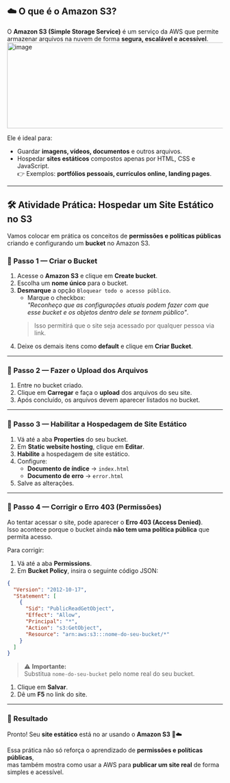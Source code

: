 ## ☁️ O que é o Amazon S3?
O **Amazon S3 (Simple Storage Service)** é um serviço da AWS que permite armazenar arquivos na nuvem de forma **segura, escalável e acessível**.  
<img width="886" height="200" alt="image" src="https://github.com/user-attachments/assets/97850ab4-2f1f-4884-967b-a3b64b7572dd" />

Ele é ideal para:
- Guardar **imagens, vídeos, documentos** e outros arquivos.  
- Hospedar **sites estáticos** compostos apenas por HTML, CSS e JavaScript.  
  👉 Exemplos: **portfólios pessoais, currículos online, landing pages**.

---

## 🛠️ Atividade Prática: Hospedar um Site Estático no S3

Vamos colocar em prática os conceitos de **permissões e políticas públicas** criando e configurando um **bucket** no Amazon S3.  

### 📌 Passo 1 — Criar o Bucket
1. Acesse o **Amazon S3** e clique em **Create bucket**.  
2. Escolha um **nome único** para o bucket.  
3. **Desmarque** a opção `Bloquear todo o acesso público`.  
   - Marque o checkbox:  
     *"Reconheço que as configurações atuais podem fazer com que esse bucket e os objetos dentro dele se tornem público"*.  
   > Isso permitirá que o site seja acessado por qualquer pessoa via link.  
4. Deixe os demais itens como **default** e clique em **Criar Bucket**.  

---

### 📌 Passo 2 — Fazer o Upload dos Arquivos
1. Entre no bucket criado.  
2. Clique em **Carregar** e faça o **upload** dos arquivos do seu site.  
3. Após concluído, os arquivos devem aparecer listados no bucket.  

---

### 📌 Passo 3 — Habilitar a Hospedagem de Site Estático
1. Vá até a aba **Properties** do seu bucket.  
2. Em **Static website hosting**, clique em **Editar**.  
3. **Habilite** a hospedagem de site estático.  
4. Configure:  
   - **Documento de índice** → `index.html`  
   - **Documento de erro** → `error.html`  
5. Salve as alterações.  

---

### 📌 Passo 4 — Corrigir o Erro 403 (Permissões)
Ao tentar acessar o site, pode aparecer o **Erro 403 (Access Denied)**.  
Isso acontece porque o bucket ainda **não tem uma política pública** que permita acesso.  

Para corrigir:
1. Vá até a aba **Permissions**.  
2. Em **Bucket Policy**, insira o seguinte código JSON:  

```json
{
  "Version": "2012-10-17",
  "Statement": [
    {
      "Sid": "PublicReadGetObject",
      "Effect": "Allow",
      "Principal": "*",
      "Action": "s3:GetObject",
      "Resource": "arn:aws:s3:::nome-do-seu-bucket/*"
    }
  ]
}
```

> ⚠️ **Importante:**  
> Substitua `nome-do-seu-bucket` pelo nome real do seu bucket.

1. Clique em **Salvar**.  
2. Dê um **F5** no link do site.  

---

### 🎉 Resultado

Pronto! Seu **site estático** está no ar usando o **Amazon S3** 🚀☁️  

Essa prática não só reforça o aprendizado de **permissões e políticas públicas**,  
mas também mostra como usar a AWS para **publicar um site real** de forma simples e acessível.
